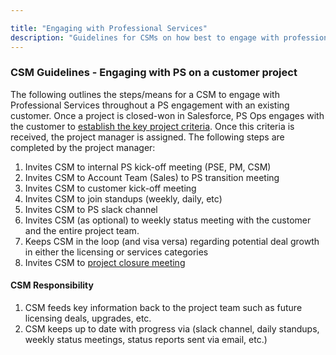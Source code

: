 ```yaml
---

title: "Engaging with Professional Services"
description: "Guidelines for CSMs on how best to engage with professional services."
---
```









### CSM Guidelines - Engaging with PS on a customer project

The following outlines the steps/means for a CSM to engage with Professional Services throughout a PS engagement with an existing customer.  Once a project is closed-won in Salesforce, PS Ops engages with the customer to [establish the key project criteria](/handbook/customer-success/professional-services-engineering/project-mgmt/#initiate).  Once this criteria is received, the project manager is assigned.  The following steps are completed by the project manager:

1. Invites CSM to internal PS kick-off meeting (PSE, PM, CSM)
1. Invites CSM to Account Team (Sales) to PS transition meeting
1. Invites CSM to customer kick-off meeting
1. Invites CSM to join standups (weekly, daily, etc)
1. Invites CSM to PS slack channel
1. Invites CSM (as optional) to weekly status meeting with the customer and the entire project team.
1. Keeps CSM in the loop (and visa versa) regarding potential deal growth in either the licensing or services categories
1. Invites CSM to [project closure meeting](/handbook/customer-success/professional-services-engineering/project-mgmt/#deploy--close)

#### CSM Responsibility

1. CSM feeds key information back to the project team such as future licensing deals, upgrades, etc.
1. CSM keeps up to date with progress via (slack channel, daily standups, weekly status meetings, status reports sent via email, etc.)
